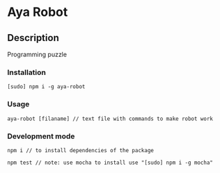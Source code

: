 # Aya Robot

## Description

Programming puzzle

### Installation

  ```
  [sudo] npm i -g aya-robot
  ```

### Usage

  ```
  aya-robot [filaname] // text file with commands to make robot work
  ```

### Development mode

  ```
  npm i // to install dependencies of the package
  ```

  ```
  npm test // note: use mocha to install use "[sudo] npm i -g mocha"
  ```
